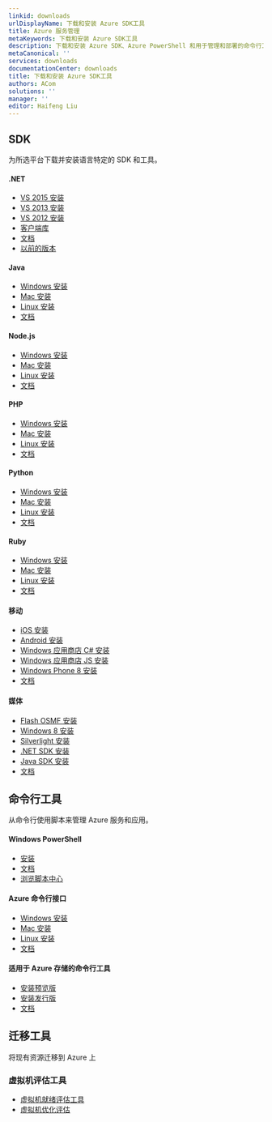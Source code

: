 ```yaml
---
linkid: downloads
urlDisplayName: 下载和安装 Azure SDK工具
title: Azure 服务管理
metaKeywords: 下载和安装 Azure SDK工具
description: 下载和安装 Azure SDK、Azure PowerShell 和用于管理和部署的命令行工具
metaCanonical: ''
services: downloads
documentationCenter: downloads
title: 下载和安装 Azure SDK工具
authors: ACom
solutions: ''
manager: ''
editor: Haifeng Liu
---
```


<div>
  <h2>SDK</h2>
  <p>为所选平台下载并安装语言特定的 SDK 和工具。</p>
</div>
<div>
  <div>
    <h4>.NET</h4>
    <ul>
      <li><a href="http://go.microsoft.com/fwlink/?linkid=518003&amp;clcid=0x804">VS 2015 安装</a></li>
      <li><a href="http://go.microsoft.com/fwlink/p/?linkid=323510&amp;clcid=0x804">VS 2013 安装</a></li>
      <li><a href="http://go.microsoft.com/fwlink/p/?linkid=323511&amp;clcid=0x804">VS 2012 安装</a></li>
      <li><a href="http://go.microsoft.com/fwlink/?linkid=234674&amp;clcid=0x804">客户端库</a></li>
      <li><a href="http://azure.microsoft.com/zh-cn/develop/net/">文档</a></li>
      <li><a href="http://azure.microsoft.com/zh-cn/downloads/archive-net-downloads/">以前的版本</a></li>
    </ul>
  </div>
  <div>
    <h4>Java</h4>
    <ul>
      <li><a href="http://azure.microsoft.com/zh-cn/develop/java/java-home/download-for-windows/">Windows 安装</a></li>
      <li><a href="http://azure.microsoft.com/zh-cn/develop/java/java-home/download-for-mac/">Mac 安装</a></li>
      <li><a href="http://azure.microsoft.com/zh-cn/develop/java/java-home/download-for-linux/">Linux 安装</a></li>
      <li><a href="http://azure.microsoft.com/zh-cn/develop/java/">文档</a></li>
    </ul>
  </div>
  <div>
    <h4>Node.js</h4>
    <ul>
      <li><a href="http://go.microsoft.com/fwlink/?linkid=254279&amp;clcid=0x804">Windows 安装</a></li>
      <li><a href="http://go.microsoft.com/fwlink/?linkid=253471&amp;clcid=0x804">Mac 安装</a></li>
      <li><a href="http://go.microsoft.com/fwlink/?linkid=253472&amp;clcid=0x804">Linux 安装</a></li>
      <li><a href="http://azure.microsoft.com/zh-cn/develop/nodejs/">文档</a></li>
    </ul>
  </div>
  <div>
    <h4>PHP</h4>
    <ul>
      <li><a href="http://go.microsoft.com/fwlink/?linkid=254280&amp;clcid=0x804">Windows 安装</a></li>
      <li><a href="http://go.microsoft.com/fwlink/?linkid=253471&amp;clcid=0x804">Mac 安装</a></li>
      <li><a href="http://go.microsoft.com/fwlink/?linkid=253472&amp;clcid=0x804">Linux 安装</a></li>
      <li><a href="http://azure.microsoft.com/zh-cn/develop/php/">文档</a></li>
    </ul>
  </div>
</div>
<div>
  <div>
    <h4>Python</h4>
    <ul>
      <li><a href="http://go.microsoft.com/fwlink/?linkid=254281&amp;clcid=0x804">Windows 安装</a></li>
      <li><a href="http://go.microsoft.com/fwlink/?linkid=253471&amp;clcid=0x804">Mac 安装</a></li>
      <li><a href="http://go.microsoft.com/fwlink/?linkid=253472&amp;clcid=0x804">Linux 安装</a></li>
      <li><a href="http://azure.microsoft.com/zh-cn/develop/python/">文档</a></li>
    </ul>
  </div>
  <div>
    <h4>Ruby</h4>
    <ul>
      <li><a href="http://go.microsoft.com/fwlink/?linkid=296417&amp;clcid=0x804">Windows 安装</a></li>
      <li><a href="http://go.microsoft.com/fwlink/?linkid=253471&amp;clcid=0x804">Mac 安装</a></li>
      <li><a href="http://go.microsoft.com/fwlink/?linkid=253472&amp;clcid=0x804">Linux 安装</a></li>
      <li><a href="http://azure.microsoft.com/zh-cn/develop/ruby/">文档</a></li>
    </ul>
  </div>
  <div>
    <h4>移动</h4>
    <ul>
      <li><a href="https://go.microsoft.com/fwLink/p/?LinkID=266533">iOS 安装</a></li>
      <li><a href="https://go.microsoft.com/fwLink/?LinkID=280126">Android 安装</a></li>
      <li><a href="http://nuget.org/packages/WindowsAzure.MobileServices/">Windows 应用商店 C# 安装</a></li>
      <li><a href="http://nuget.org/packages/WindowsAzure.MobileServices.WinJS/">Windows 应用商店 JS 安装</a></li>
      <li><a href="http://nuget.org/packages/WindowsAzure.MobileServices/">Windows Phone 8 安装</a></li>
      <li><a href="http://azure.microsoft.com/zh-cn/develop/mobile/">文档</a></li>
    </ul>
  </div>
  <div>
    <h4>媒体</h4>
    <ul>
      <li><a href="http://go.microsoft.com/fwlink/?linkid=299854&amp;clcid=0x804">Flash OSMF 安装</a></li>
      <li><a href="http://playerframework.codeplex.com/releases/view/97333">Windows 8 安装</a></li>
      <li><a href="http://smf.codeplex.com/releases/view/88970">Silverlight 安装</a></li>
      <li><a href="http://nuget.org/packages/windowsazure.mediaservices">.NET SDK 安装</a></li>
      <li><a href="https://github.com/windowsazure/azure-sdk-for-java">Java SDK 安装</a></li>
      <li><a href="http://azure.microsoft.com/zh-cn/develop/media-services/">文档</a></li>
    </ul>
  </div>
</div>
<div>
  <h2>命令行工具</h2>
  <p>从命令行使用脚本来管理 Azure 服务和应用。</p>
</div>
<div>
  <div>
    <h4>Windows PowerShell</h4>
    <ul>
      <li><a href="http://go.microsoft.com/?linkid=9811175&amp;clcid=0x804">安装</a></li>
      <li><a href="../articles/powershell-install-configure.md">文档</a></li>
      <li><a href="/zh-cn/documentation/scripts/">浏览脚本中心</a></li>
    </ul>
  </div>
  <div>
    <h4>Azure 命令行接口</h4>
    <ul>
      <li><a href="http://go.microsoft.com/?linkid=9828653&amp;clcid=0x804">Windows 安装</a></li>
      <li><a href="http://go.microsoft.com/fwlink/?linkid=253471&amp;clcid=0x804">Mac 安装</a></li>
      <li><a href="http://go.microsoft.com/fwlink/?linkid=253472&amp;clcid=0x804">Linux 安装</a></li>
      <li><a href="../articles/xplat-cli-install.md">文档</a></li>
    </ul>
  </div>
  <div>
    <h4>适用于 Azure 存储的命令行工具</h4>
    <ul>
      <li><a href="http://aka.ms/downloadazcopypr">安装预览版</a></li>
      <li><a href="http://aka.ms/downloadazcopy">安装发行版</a></li>
      <li><a href="http://aka.ms/azcopy">文档</a></li>
    </ul>
  </div>
</div>
<div>
  <h2>迁移工具</h2>
  <p>将现有资源迁移到 Azure 上</p>
</div>
<div>
  <div>
    <h3>虚拟机评估工具</h3>
    <ul>
      <li><a href="http://azure.microsoft.com/zh-cn/downloads/vm-readiness-assessment/">虚拟机就绪评估工具</a></li>
      <li><a href="http://azure.microsoft.com/zh-cn/downloads/vm-optimization-assessment/">虚拟机优化评估</a></li>
    </ul>
  </div>
  <div style="display:none">
    <h3> Web 应用迁移助手</h3>
    <ul>
      <li><a href="http://go.microsoft.com/?linkid=9863189&amp;clcid=0x804">安装</a></li>
      <li><a href="http://azure.microsoft.com/zh-cn/downloads/migration-assistant/">文档</a></li>
    </ul>
  </div>
</div>